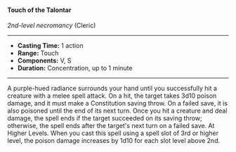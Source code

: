 #### Touch of the Talontar
*2nd-level necromancy* (Cleric)
___
- **Casting Time:** 1 action
- **Range:** Touch
- **Components:** V, S
- **Duration:** Concentration, up to 1 minute
---
A purple-hued radiance surrounds your hand until
you successfully hit a creature with a melee spell
attack. On a hit, the target takes 3d10 poison
damage, and it must make a Constitution saving
throw. On a failed save, it is also poisoned until the
end of its next turn.
Once you hit a creature and deal damage, the
spell ends if the target succeeded on its saving
throw; otherwise, the spell ends after the target's
next turn on a failed save.
At Higher Levels. When you cast this spell using
a spell slot of 3rd or higher level, the poison damage
increases by 1d10 for each slot level above 2nd.
